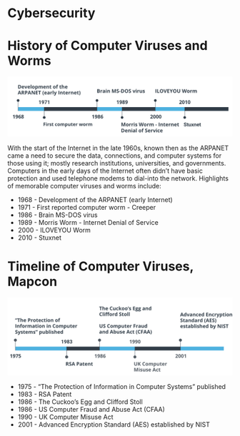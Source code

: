 # Cybersecurity

# History of Computer Viruses and Worms

![Alt text](image.png)


With the start of the Internet in the late 1960s, known then as the ARPANET came a need to secure the data, connections, and computer systems for those using it; mostly research institutions, universities, and governments. Computers in the early days of the Internet often didn’t have basic protection and used telephone modems to dial-into the network. Highlights of memorable computer viruses and worms include:

- 1968 - Development of the ARPANET (early Internet)
- 1971 - First reported computer worm - Creeper
- 1986 - Brain MS-DOS virus
- 1989 - Morris Worm - Internet Denial of Service
- 2000 - ILOVEYOU Worm
- 2010 - Stuxnet


# Timeline of Computer Viruses, Mapcon

![Alt text](image-1.png)

- 1975 - “The Protection of Information in Computer Systems” published
- 1983 - RSA Patent
- 1986 - The Cuckoo’s Egg and Clifford Stoll
- 1986 - US Computer Fraud and Abuse Act (CFAA)
- 1990 - UK Computer Misuse Act
- 2001 - Advanced Encryption Standard (AES) established by NIST
